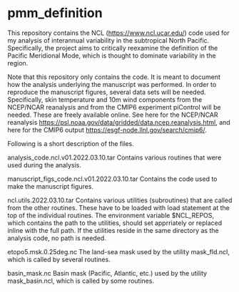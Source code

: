 # pmm_definition
This repository contains the NCL (https://www.ncl.ucar.edu/) code used for my analysis of interannual variability in the subtropical North Pacific.
Specifically, the project aims to critically reexamine the definition of the Pacific Meridional Mode, which is thought to dominate variability in the region.

Note that this repository only contains the code. It is meant to document how the analysis underlying the manuscript was performed. In order to reproduce the manuscript figures, several data sets will be needed. Specifically, skin temperature and 10m wind components from the NCEP/NCAR reanalysis and from the CMIP6 experiment piControl will be needed. These are freely available online. See here for the NCEP/NCAR reanalysis https://psl.noaa.gov/data/gridded/data.ncep.reanalysis.html, and here for the CMIP6 output https://esgf-node.llnl.gov/search/cmip6/. 

Following is a short description of the files.

analysis_code.ncl.v01.2022.03.10.tar
Contains various routines that were used during the analysis.

manuscript_figs_code.ncl.v01.2022.03.10.tar
Contains the code used to make the manuscript figures.

ncl.utils.2022.03.10.tar
Contains various utilities (subroutines) that are called from the other routines. These have to be loaded with load statement at the top of the individual routines. The environment variable $NCL_REPOS, which contains the path to the utilities, should set apprriately or replaced inline with the full path. If the utilities reside in the same directory as the analysis code, no path is needed.

etopo5.msk.0.25deg.nc
The land-sea mask used by the utility mask_fld.ncl, which is called by several routines.

basin_mask.nc
Basin mask (Pacific, Atlantic, etc.) used by the utility mask_basin.ncl, which is called by some routines.
